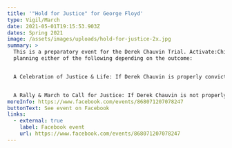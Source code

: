 ```yaml
---
title: '"Hold for Justice" for George Floyd'
type: Vigil/March
date: 2021-05-01T19:15:53.903Z
dates: Spring 2021
image: /assets/images/uploads/hold-for-justice-2x.jpg
summary: >
  This is a preparatory event for the Derek Chauvin Trial. Activate:Chi is
  planning either of the following depending on the outcome:


  A Celebration of Justice & Life: If Derek Chauvin is properly convicted to the full extent of the law Activate:Chi will host a candlelight vigil commemorating George Floyd and the fulfillment of justice.


  A Rally & March to Call for Justice: If Derek Chauvin is not properly convicted, Activate:Chi will plan and host a march to call for justice and demand steps be taken in Chicago to support that call and ensure similar situations don't happen here.
moreInfo: https://www.facebook.com/events/868071207078247
buttonText: See event on Facebook
links:
  - external: true
    label: Facebook event
    url: https://www.facebook.com/events/868071207078247
---
```

